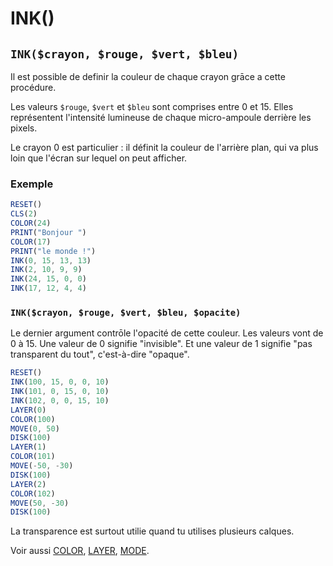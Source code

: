 # INK()

## `INK($crayon, $rouge, $vert, $bleu)`

Il est possible de definir la couleur de chaque crayon grāce a cette procédure.

Les valeurs `$rouge`, `$vert` et `$bleu` sont comprises entre 0 et 15.
Elles représentent l'intensité lumineuse de chaque micro-ampoule derrière les pixels.

Le crayon 0 est particulier : il définit la couleur de l'arrière plan, qui va plus loin que l'écran sur lequel on peut afficher.

### Exemple

```ts
RESET()
CLS(2)
COLOR(24)
PRINT("Bonjour ")
COLOR(17)
PRINT("le monde !")
INK(0, 15, 13, 13)
INK(2, 10, 9, 9)
INK(24, 15, 0, 0)
INK(17, 12, 4, 4)
```

### `INK($crayon, $rouge, $vert, $bleu, $opacite)`

Le dernier argument contrōle l'opacité de cette couleur.
Les valeurs vont de 0 à 15. Une valeur de 0 signifie "invisible".
Et une valeur de 1 signifie "pas transparent du tout", c'est-à-dire "opaque".

```ts
RESET()
INK(100, 15, 0, 0, 10)
INK(101, 0, 15, 0, 10)
INK(102, 0, 0, 15, 10)
LAYER(0)
COLOR(100)
MOVE(0, 50)
DISK(100)
LAYER(1)
COLOR(101)
MOVE(-50, -30)
DISK(100)
LAYER(2)
COLOR(102)
MOVE(50, -30)
DISK(100)
```

La transparence est surtout utilie quand tu utilises plusieurs calques.

Voir aussi [COLOR](COLOR), [LAYER](LAYER), [MODE](MODE).
